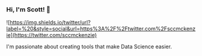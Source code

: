### Hi, I'm Scott! 👋

![https://img.shields.io/twitter/url?label=%20&style=social&url=https%3A%2F%2Ftwitter.com%2Fsccmckenzie](https://twitter.com/sccmckenzie)

I'm passionate about creating tools that make Data Science easier.
